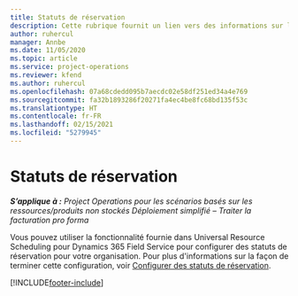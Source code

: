 ```yaml
---
title: Statuts de réservation
description: Cette rubrique fournit un lien vers des informations sur la façon de configurer des statuts de réservation pour Project Operations.
author: ruhercul
manager: Annbe
ms.date: 11/05/2020
ms.topic: article
ms.service: project-operations
ms.reviewer: kfend
ms.author: ruhercul
ms.openlocfilehash: 07a68cdedd095b7aecdc02e58df251ed34a4e769
ms.sourcegitcommit: fa32b1893286f20271fa4ec4be8fc68bd135f53c
ms.translationtype: HT
ms.contentlocale: fr-FR
ms.lasthandoff: 02/15/2021
ms.locfileid: "5279945"
---
```

# <a name="booking-statuses"></a>Statuts de réservation

_**S’applique à :** Project Operations pour les scénarios basés sur les ressources/produits non stockés Déploiement simplifié – Traiter la facturation pro forma_

Vous pouvez utiliser la fonctionnalité fournie dans Universal Resource Scheduling pour Dynamics 365 Field Service pour configurer des statuts de réservation pour votre organisation. Pour plus d'informations sur la façon de terminer cette configuration, voir [Configurer des statuts de réservation](https://docs.microsoft.com/dynamics365/field-service/set-up-booking-statuses).


[!INCLUDE[footer-include](../includes/footer-banner.md)]
